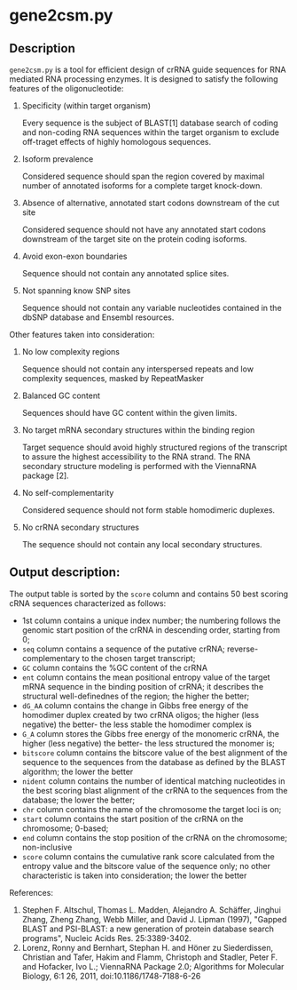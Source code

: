 gene2csm.py
==================

## Description

`gene2csm.py` is a tool for efficient design of crRNA guide sequences for RNA mediated RNA processing enzymes. It is designed to satisfy the following features of the oligonucleotide:
1. Specificity (within target organism)

   Every sequence is the subject of BLAST[1] database search of coding and non-coding RNA sequences within the target organism to exclude off-traget effects of highly homologous sequences.
1. Isoform prevalence

   Considered sequence should span the region covered by maximal number of annotated isoforms for a complete target knock-down.
1. Absence of alternative, annotated start codons downstream of the cut site

   Considered sequence should not have any annotated start codons downstream of the target site on the protein coding isoforms.
1. Avoid exon-exon boundaries

   Sequence should not contain any annotated splice sites.
1. Not spanning know SNP sites

   Sequence should not contain any variable nucleotides contained in the dbSNP database and Ensembl resources.


Other features taken into consideration:
1. No low complexity regions

   Sequence should not contain any interspersed repeats and low complexity sequences, masked by RepeatMasker
1. Balanced GC content

   Sequences should have GC content within the given limits.
1. No target mRNA secondary structures within the binding region

   Target sequence should avoid highly structured regions of the transcript to assure the highest accessibility to the RNA strand. The RNA secondary structure modeling is performed with the ViennaRNA package [2].
1. No self-complementarity

   Considered sequence should not form stable homodimeric duplexes.
1. No crRNA secondary structures

   The sequence should not contain any local secondary structures.


## Output description:
The output table is sorted by the `score` column and contains 50 best scoring cRNA sequences characterized as follows:
* 1st column contains a unique index number; the numbering follows the genomic start position of the crRNA in descending order, starting from 0;
* `seq` column contains a sequence of the putative crRNA; reverse-complementary to the chosen target transcript;
* `GC` column contains the %GC content of the crRNA
* `ent` column contains the mean positional entropy value of the target mRNA sequence in the binding position of crRNA; it describes the structural well-definednes of the region; the higher the better;
* `dG_AA` column contains the change in Gibbs free energy of the homodimer duplex created by two crRNA oligos; the higher (less negative) the better- the less stable the homodimer complex is
* `G_A` column stores the Gibbs free energy of the monomeric crRNA, the higher (less negative) the better- the less structured the monomer is;
* `bitscore` column contains the bitscore value of the best alignment of the sequence to the sequences from the database as defined by the BLAST algorithm; the lower the better
* `nident` column contains the number of identical matching nucleotides in the best scoring blast alignment of the crRNA to the sequences from the database; the lower the better;
* `chr` column contains the name of the chromosome the target loci is on;
* `start` column contains the start position of the crRNA on the chromosome; 0-based;
* `end` column contains the stop position of the crRNA on the chromosome;
non-inclusive
* `score` column contains the cumulative rank score calculated from the entropy value and the bitscore value of the sequence only; no other characteristic is taken into consideration; the lower the better 

References:
1. Stephen F. Altschul, Thomas L. Madden, Alejandro A. Schäffer, Jinghui Zhang, Zheng Zhang, Webb Miller, and David J. Lipman (1997), "Gapped BLAST and PSI-BLAST: a new generation of protein database search programs", Nucleic Acids Res. 25:3389-3402.
1.  Lorenz, Ronny and Bernhart, Stephan H. and Höner zu Siederdissen, Christian and Tafer, Hakim and Flamm, Christoph and Stadler, Peter F. and Hofacker, Ivo L.; ViennaRNA Package 2.0; Algorithms for Molecular Biology, 6:1 26, 2011, doi:10.1186/1748-7188-6-26
